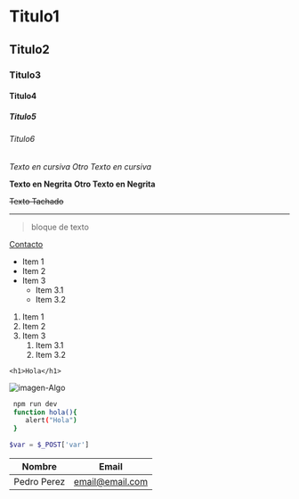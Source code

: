 <!-- documento de instrucciones para formato de texto con markdown -->
<!-- Titulos  -->
# Titulo1
## Titulo2
### Titulo3
#### Titulo4
##### Titulo5
###### Titulo6
<!-- cursivas -->
*Texto en cursiva*
_Otro Texto en cursiva_
<!-- Negritas -->
**Texto en Negrita**
__Otro Texto en Negrita__
<!-- Subrayado -->
~~Texto Tachado~~
<!-- Division -->
---

<!-- Blockquote -->
> bloque de texto 
<!-- Links -->
[Contacto](https://pagina/contacto)
<!-- Ul -->
* Item 1
* Item 2
* Item 3
    * Item 3.1
    * Item 3.2

<!-- Ol -->
1. Item 1
1. Item 2
1. Item 3
    1. Item 3.1
    1. Item 3.2
<!-- html -->
`<h1>Hola</h1>`
<!-- Imagenes -->
![imagen-Algo](https://miro.medium.com/v2/resize:fit:1400/1*nLbfO_PdTSpeCdZQuUr8RQ.png)
<!-- Bloque de codigo -->
````bash
 npm run dev
 function hola(){
    alert("Hola")
 }
````

```php
$var = $_POST['var']
```
<!-- Tablas -->
| Nombre | Email |
|--------|-------|
|Pedro Perez | email@email.com |
